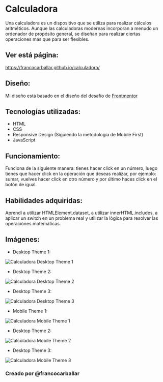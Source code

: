 # Calculadora
Una calculadora es un dispositivo que se utiliza para realizar cálculos aritméticos. Aunque las calculadoras modernas incorporan a menudo un ordenador de propósito general, se diseñan para realizar ciertas operaciones más que para ser flexibles.

## Ver está página:
https://francocarballar.github.io/calculadora/

## Diseño:

Mi diseño está basado en el diseño del desafío de [Frontmentor](https://www.frontendmentor.io/challenges/calculator-app-9lteq5N29)

## Tecnologías utilizadas:
- HTML
- CSS
- Responsive Design (Siguiendo la metodología de Mobile First)
- JavaScript

## Funcionamiento:
Funciona de la siguiente manera: tienes hacer click en un número, luego tienes que hacer click en la operación que deseas realizar, por ejemplo: sumar, vuelves hacer click en otro número y por último haces click en el botón de igual.

## Habilidades adquiridas: 
Aprendí a utilizar HTMLElement.dataset, a utilizar innerHTML.includes, a aplicar un switch en un problema real y utilizar la lógica para resolver las operaciónes matemáticas.

## Imágenes:
- Desktop Theme 1: 

![Calculadora Desktop Theme 1](./design/desktop-design-theme-1.jpg)

- Desktop Theme 2: 

![Calculadora Desktop Theme 2](./design/desktop-design-theme-2.jpg)

- Desktop Theme 3: 

![Calculadora Desktop Theme 3](./design/desktop-design-theme-3.jpg)

- Mobile Theme 1: 

![Calculadora Mobile Theme 1](./design/mobile-design-theme-1.jpg)

- Desktop Theme 2: 

![Calculadora Mobile Theme 2](./design/mobile-design-theme-2.jpg)

- Desktop Theme 3: 

![Calculadora Mobile Theme 3](./design/mobile-design-theme-3.jpg)



### Creado por @francocarballar